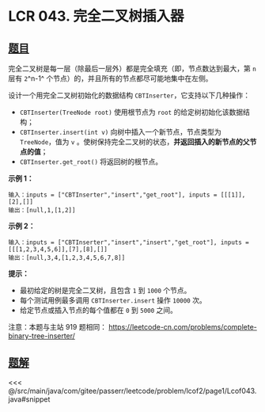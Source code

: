 # LCR 043. 完全二叉树插入器

## [题目](https://leetcode.cn/problems/NaqhDT/)
完全二叉树是每一层（除最后一层外）都是完全填充（即，节点数达到最大，第 `n` 层有 `2`^n-1^ 个节点）的，并且所有的节点都尽可能地集中在左侧。

设计一个用完全二叉树初始化的数据结构 `CBTInserter`，它支持以下几种操作：

* `CBTInserter(TreeNode root)` 使用根节点为 `root` 的给定树初始化该数据结构；
* `CBTInserter.insert(int v)` 向树中插入一个新节点，节点类型为 `TreeNode`，值为 `v` 。使树保持完全二叉树的状态，**并返回插入的新节点的父节点的值**；
* `CBTInserter.get_root()` 将返回树的根节点。

**示例 1：**

```
输入：inputs = ["CBTInserter","insert","get_root"], inputs = [[[1]],[2],[]]
输出：[null,1,[1,2]]
```

**示例 2：**

```
输入：inputs = ["CBTInserter","insert","insert","get_root"], inputs = [[[1,2,3,4,5,6]],[7],[8],[]]
输出：[null,3,4,[1,2,3,4,5,6,7,8]]
```

**提示：**

* 最初给定的树是完全二叉树，且包含 `1` 到 `1000` 个节点。
* 每个测试用例最多调用 `CBTInserter.insert` 操作 `10000` 次。
* 给定节点或插入节点的每个值都在 `0` 到 `5000` 之间。

注意：本题与主站 919 题相同： <https://leetcode-cn.com/problems/complete-binary-tree-inserter/>


## [题解](https://github.com/PasseRR/JavaLeetCode/blob/master/src/main/java/com/gitee/passerr/leetcode/problem/lcof2/page1/Lcof043.java)

<<< @/src/main/java/com/gitee/passerr/leetcode/problem/lcof2/page1/Lcof043.java#snippet
